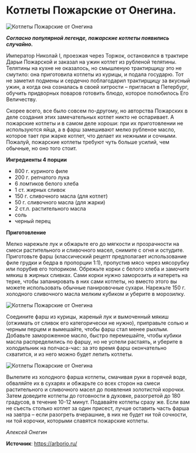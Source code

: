 # Котлеты Пожарские от Онегина.

![Котлеты Пожарские от Онегина](/images/Kulinar/Second/pozharskie_1.jpg 'Котлеты Пожарские от Онегина')

_**Согласно популярной легенде, пожарские котлеты появились случайно.**_

Император Николай I, проезжая через Торжок, остановился в трактире Дарьи Пожарской и заказал на ужин котлет из рубленой телятины. Телятины на кухне не оказалось, но смышленую трактирщицу это не смутило: она приготовила котлеты из курицы, и подала государю. Тот не заметил подмены и сердечно поблагодарил трактирщицу за вкусный ужин, а когда она созналась в своей хитрости – пригласил в Петербург, обучить придворных поваров готовить блюдо, которое полюбилось Его Величеству.

Скорее всего, все было совсем по-другому, но авторства Пожарских в деле создания этих замечательных котлет никто не оспаривает. А пожарские котлеты и в самом деле хороши: при их приготовлении не используются яйца, а в фарш замешивают мелко рубленое масло, которое тает при жарке котлет, что делает их нежными и сочными. Пожалуй, пожарские котлеты требуют чуть больше усилий, чем обычные, но оно того стоит.

**Ингредиенты 4 порции**

- 800 г. куриного филе
- 200 г. репчатого лука
- 6 ломтиков белого хлеба
- 1 ст. жирных сливок
- 150 г. сливочного масла (для котлет)
- 50 г. сливочного масла (для жарки)
- 2 ст.л. растительного масла
- соль
- черный перец

**Приготовление**

Мелко нарежьте лук и обжарьте его до мягкости и прозрачности на смеси растительного и сливочного масел, снимите с огня и остудите. Приготовьте фарш (классический рецепт предполагает использование филе грудки и бедра в пропорции 1:1), пропустив мясо через мясорубку или порубив его топориком. Обрежьте корки с белого хлеба и замочите мякиш в жирных сливках. Сами корки нужно заморозить и натереть на терке, чтобы запанировать в них сами котлеты, но вместо этого вы можете использовать обычные панировочные сухари. Нарежьте 150 г. холодного сливочного масла мелким кубиком и уберите в морозилку.

![Котлеты Пожарские от Онегина](/images/Kulinar/Second/pozharskie_2.jpg 'Котлеты Пожарские от Онегина')

Соедините фарш из курицы, жареный лук и вымоченный мякиш (отжимать от сливок его категорически не нужно), приправьте солью и черным перцем и вымешайте, чтобы фарш стал менее рыхлым. Добавьте замороженное масло, быстро перемешайте, чтобы кубики масла распределились по фаршу, но не успели растаять, и уберите в холодильник на полчаса-час: за это время фарш окончательно схватится, и из него можно будет лепить котлеты.

![Котлеты Пожарские от Онегина](/images/Kulinar/Second/pozharskie_3.jpg 'Котлеты Пожарские от Онегина')

Вылепите из холодного фарша котлеты, смачивая руки в горячей воде, обваляйте их в сухарях и обжарьте со всех сторон на смеси растительного и сливочного масел до появления золотистой корочки. Затем доведите котлеты до готовности в духовке, разогретой до 180 градусов, в течение 10-12 минут. Подавайте котлеты сразу же. Если вам не съесть столько котлет за один присест, лучше оставить часть фарша на завтра – если разогреть вчерашние, в них не будет ни той сочности, ни той корочки, которыми славятся пожарские котлеты.

_Алексей Онегин_

**Источник**: https://arborio.ru/
